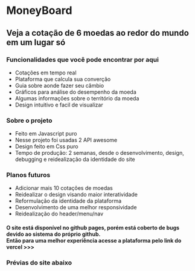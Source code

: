 # MoneyBoard
## Veja a cotação de 6 moedas ao redor do mundo em um lugar só

### Funcionalidades que você pode encontrar por aqui
* Cotações em tempo real
* Plataforma que calcula sua converção
* Guia sobre aonde fazer seu câmbio
* Gráficos para análise do desempenho da moeda
* Algumas informações sobre o território da moeda
* Design intuitivo e facil de visualizar


### Sobre o projeto
* Feito em Javascript puro
* Nesse projeto foi usadas 2 API awesome
* Design feito em Css puro
* Tempo de produção: 2 semanas, desde o desenvolvimento, design, debugging e reidealização da identidade do site

### Planos futuros
* Adicionar mais 10 cotações de moedas
* Reidealizar o design visando maior interatividade
* Reformulação da identidade da plataforma
* Desenvolvimento de uma melhor responsividade
* Reidealização do header/menu/nav

#### O site está disponível no github pages, porém está coberto de bugs devido ao sistema do próprio github. <br> Então para uma melhor experiência acesse a plataforma pelo link do vercel >>>

### Prévias do site abaixo
